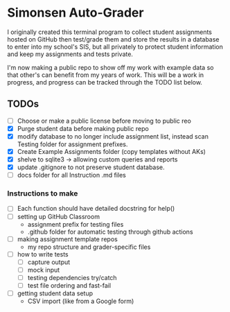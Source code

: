 # Simonsen Auto-Grader

I originally created this terminal program to collect student assignments hosted on GitHub then test/grade them and store the results in a database to enter into my school's SIS, but all privately to protect student information and keep my assignments and tests private.

I'm now making a public repo to show off my work with example data so that other's can benefit from my years of work. This will be a work in progress, and progress can be tracked through the TODO list below.

## TODOs
- [ ] Choose or make a public license before moving to public reo
- [X] Purge student data before making public repo
- [x] modify database to no longer include assignment list, instead scan Testing folder for assignment prefixes.
- [x] Create Example Assignments folder (copy templates without AKs)
- [x] shelve to sqlite3 -> allowing custom queries and reports
- [x] update .gitignore to not preserve student database.
- [ ] docs folder for all Instruction .md files

### Instructions to make
- [ ] Each function should have detailed docstring for help()
- [ ] setting up GitHub Classroom
	- assignment prefix for testing files
	- .github folder for automatic testing through github actions
- [ ] making assignment template repos
	- my repo structure and grader-specific files
- [ ] how to write tests
	- [ ] capture output
	- [ ] mock input
	- [ ] testing dependencies try/catch
	- [ ] test file ordering and fast-fail
- [ ] getting student data setup
	- CSV import (like from a Google form)
